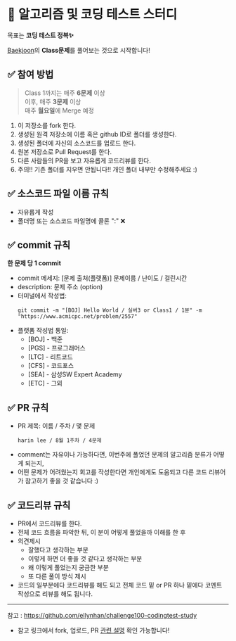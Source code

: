 # 📝 알고리즘 및 코딩 테스트 스터디
목표는 **코딩 테스트 정복✨**

[Baekjoon](https://solved.ac/)의 **Class문제**를 풀어보는 것으로 시작합니다!

## ✅ 참여 방법
> Class 1까지는 매주 **6문제** 이상  
> 이후, 매주 **3문제** 이상  
> 매주 **월요일**에 Merge 예정  
    
1. 이 저장소를 fork 한다.  
1. 생성된 원격 저장소에 이름 혹은 github ID로 폴더를 생성한다.
1. 생성된 폴더에 자신의 소스코드를 업로드 한다.
1. 원본 저장소로 Pull Request를 한다.
1. 다른 사람들의 PR을 보고 자유롭게 코드리뷰를 한다.
1. 주의!! 기존 폴더를 지우면 안됩니다!! 개인 폴더 내부만 수정해주세요 :)

 
## ✅ 소스코드 파일 이름 규칙
* 자유롭게 작성
* 폴더명 또는 소스코드 파일명에 콜론 ":" ❌


## ✅ commit 규칙  
**한 문제 당 1 commit**  
* commit 메세지: [문제 출처(플랫폼)] 문제이름 / 난이도 / 걸린시간  
* description: 문제 주소 (option)  
* 터미널에서 작성법:  
  ```
  git commit -m "[BOJ] Hello World / 실버3 or Class1 / 1분" -m "https://www.acmicpc.net/problem/2557"
  ```
* 플랫폼 작성법 통일:
  * [BOJ] - 백준  
  * [PGS] - 프로그래머스  
  * [LTC] - 리트코드  
  * [CFS] - 코드포스  
  * [SEA] - 삼성SW Expert Academy  
  * [ETC] - 그외  


## ✅ PR 규칙
* PR 제목: 이름 / 주차 / 몇 문제
  ```
  harin lee / 8월 1주차 / 4문제
  ```
* comment는 자유이나 가능하다면, 이번주에 풀었던 문제의 알고리즘 분류가 어떻게 되는지,
* 어떤 문제가 어려웠는지 회고를 작성한다면 개인에게도 도움되고 다른 코드 리뷰어가 참고하기 좋을 것 같습니다 :)


## ✅ 코드리뷰 규칙
* PR에서 코드리뷰를 한다.
* 전체 코드 흐름을 파악한 뒤, 이 분이 어떻게 풀었을까 이해를 한 후
* 의견제시
  * 잘했다고 생각하는 부분
  * 이렇게 하면 더 좋을 것 같다고 생각하는 부분
  * 왜 이렇게 풀었는지 궁금한 부분
  * 또 다른 풀이 방식 제시
* 코드의 일부분에다 코드리뷰를 해도 되고 전체 코드 밑 or PR 하나 밑에다 코멘트 작성으로 리뷰를 해도 됩니다.


---
참고 : https://github.com/ellynhan/challenge100-codingtest-study
* 참고 링크에서 fork, 업로드, PR [관련 설명](https://waytocse.tistory.com/59) 확인 가능합니다!
